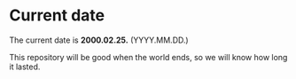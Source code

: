 # Current date

The current date is **2000.02.25.** (YYYY.MM.DD.)

This repository will be good when the world ends, so we will know how long it lasted.